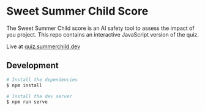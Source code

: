 # Sweet Summer Child Score

The Sweet Summer Child score is an AI safety tool to assess the impact
of you project. This repo contains an interactive JavaScript version
of the quiz.

Live at [quiz.summerchild.dev](https://quiz.summerchild.dev/)

## Development

```bash
# Install the dependencies
$ npm install

# Install the dev server
$ npm run serve
```
